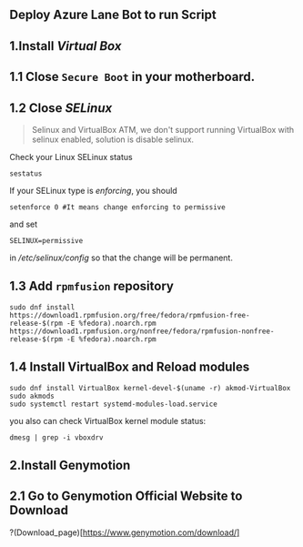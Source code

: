 ## Deploy Azure Lane Bot to run Script

## 1.Install *Virtual Box*

## 1.1 Close `Secure Boot` in your motherboard.

## 1.2 Close ***SELinux***

>Selinux and VirtualBox
ATM, we don't support running VirtualBox with selinux enabled, solution is disable selinux.

Check your Linux SELinux status

```
sestatus
```

If your SELinux type is *enforcing*, you should

```
setenforce 0 #It means change enforcing to permissive
```
and set 
```
SELINUX=permissive
```
in */etc/selinux/config* so that the change will be permanent.

## 1.3 Add `rpmfusion` repository

```
sudo dnf install https://download1.rpmfusion.org/free/fedora/rpmfusion-free-release-$(rpm -E %fedora).noarch.rpm https://download1.rpmfusion.org/nonfree/fedora/rpmfusion-nonfree-release-$(rpm -E %fedora).noarch.rpm
```

## 1.4 Install VirtualBox and Reload modules
```
sudo dnf install VirtualBox kernel-devel-$(uname -r) akmod-VirtualBox
sudo akmods
sudo systemctl restart systemd-modules-load.service
```

you also can check VirtualBox kernel module status:
```
dmesg | grep -i vboxdrv
```

## 2.Install Genymotion

## 2.1 Go to Genymotion Official Website to Download

?(Download_page)[https://www.genymotion.com/download/]
